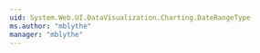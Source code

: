 ```yaml
---
uid: System.Web.UI.DataVisualization.Charting.DateRangeType
ms.author: "mblythe"
manager: "mblythe"
---
```

